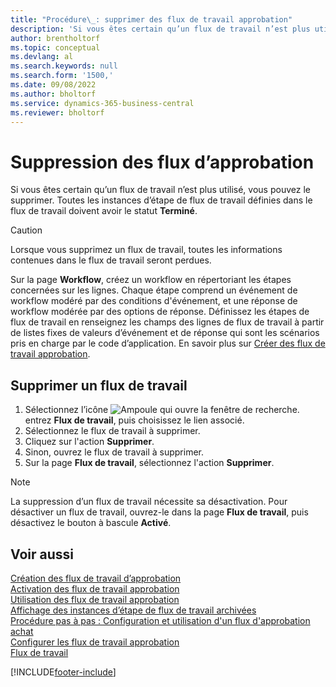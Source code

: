 ```yaml
---
title: "Procédure\_: supprimer des flux de travail approbation"
description: 'Si vous êtes certain qu’un flux de travail n’est plus utilisé, vous pouvez le supprimer. Toutes les instances d’étape de flux de travail définies dans leflux de travail doivent avoir le statut **Terminé**.'
author: brentholtorf
ms.topic: conceptual
ms.devlang: al
ms.search.keywords: null
ms.search.form: '1500,'
ms.date: 09/08/2022
ms.author: bholtorf
ms.service: dynamics-365-business-central
ms.reviewer: bholtorf
---
```

# <a name="delete-approval-workflows"></a>Suppression des flux d’approbation

Si vous êtes certain qu’un flux de travail n’est plus utilisé, vous pouvez le supprimer. Toutes les instances d’étape de flux de travail définies dans le flux de travail doivent avoir le statut **Terminé**.

> [!CAUTION]
> Lorsque vous supprimez un flux de travail, toutes les informations contenues dans le flux de travail seront perdues.

Sur la page **Workflow**, créez un workflow en répertoriant les étapes concernées sur les lignes. Chaque étape comprend un événement de workflow modéré par des conditions d'événement, et une réponse de workflow modérée par des options de réponse. Définissez les étapes de flux de travail en renseignez les champs des lignes de flux de travail à partir de listes fixes de valeurs d’événement et de réponse qui sont les scénarios pris en charge par le code d’application. En savoir plus sur [Créer des flux de travail approbation](across-how-to-create-workflows.md).

## <a name="delete-a-workflow"></a>Supprimer un flux de travail

1. Sélectionnez l’icône ![Ampoule qui ouvre la fenêtre de recherche.](media/ui-search/search_small.png "Dites-moi ce que vous voulez faire") entrez **Flux de travail**, puis choisissez le lien associé.
2. Sélectionnez le flux de travail à supprimer.
3. Cliquez sur l'action **Supprimer**.
4. Sinon, ouvrez le flux de travail à supprimer.
5. Sur la page **Flux de travail**, sélectionnez l'action **Supprimer**.

> [!NOTE]
> La suppression d’un flux de travail nécessite sa désactivation. Pour désactiver un flux de travail, ouvrez-le dans la page **Flux de travail**, puis désactivez le bouton à bascule **Activé**.

## <a name="see-also"></a>Voir aussi

[Création des flux de travail d’approbation](across-how-to-create-workflows.md)  
[Activation des flux de travail approbation](across-how-to-enable-workflows.md)  
[Utilisation des flux de travail approbation](across-use-workflows.md)  
[Affichage des instances d’étape de flux de travail archivées](across-how-to-view-archived-workflow-step-instances.md)  
[Procédure pas à pas : Configuration et utilisation d'un flux d'approbation achat](walkthrough-setting-up-and-using-a-purchase-approval-workflow.md)  
[Configurer les flux de travail approbation](across-set-up-workflows.md)  
[Flux de travail](across-workflow.md)  

[!INCLUDE[footer-include](includes/footer-banner.md)]
